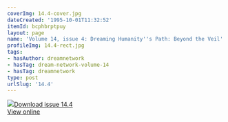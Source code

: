 ```yaml
---
coverImg: 14.4-cover.jpg
dateCreated: '1995-10-01T11:32:52'
itemId: bcphbrptpuy
layout: page
name: 'Volume 14, issue 4: Dreaming Humanity''s Path: Beyond the Veil'
profileImg: 14.4-rect.jpg
tags:
- hasAuthor: dreamnetwork
- hasTag: dream-network-volume-14
- hasTag: dreamnetwork
type: post
urlSlug: '14.4'
---
```

<img class="card-journal-img" src="../images/14.4-rect.jpg"/><a href="../files/pdfs/Volume_14/14.4-Dream-Network_Volume-14_No-4.pdf" download="">Download issue 14.4</a><br><a href="../files/pdfs/Volume_14/14.4-Dream-Network_Volume-14_No-4.pdf">View online</a>
